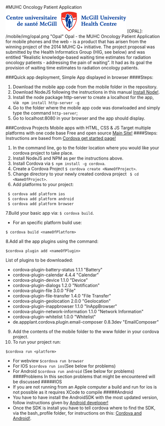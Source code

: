 #MUHC Oncology Patient Application
![MUHC](/mobile/img/muhc-logo-text.png)
[OPAL]: /mobile/img/opal.png "Opal"
Opal - the MUHC Oncology Patient Application for mobile phones and the web - is a product that has arisen from the winning project of the 2014 MUHC Q+ initiative. The project proposal was submitted by the Health Informatics Group (HIG, see below) and was entitled “Realistic knowledge-based waiting time estimates for radiation oncology patients - addressing the pain of waiting”. It had as its goal the provision of waiting time estimates to radiation oncology patients. 

###Quick app deployment, Simple App displayed in browser
####Steps:
1. Download the mobile app code from the mobile folder in the repository.
2. Download NodeJS following the instructions in this manual [Install Node!](https://nodejs.org/en/download/).
3. Install the node package http-server to create a localhost for the app, via ` npm install http-server -g`
4. Go to the folder where the mobile app code was donwloaded and simply type the command `http-server`;
5. Go to localhost:8080 in your browser and the app should display.

###Cordova Projects
Mobile apps with HTML, CSS & JS
Target multiple platforms with one code base
Free and open source
[Main Site!](https://cordova.apache.org/)
####Steps:
Instructions are based from [Cordova get started page!](https://cordova.apache.org/#getstarted)

1. In the command line, go to the folder location where you would like your cordova project to take place.
2. Install NodeJS and NPM as per the instructions above.
3. Install Cordova via `$ npm install -g cordova`.
4.  Create a Cordova Project `$ cordova create <NameOfProject>`.
5. Change directory to your newly created cordova project ` $ cd <NameOfProject>`.
6. Add platforms to your project:
```
 $ cordova add platform ios
 $ cordova add platform android
 $ cordova add platform browser
```
7.Build your basic app via: `$ cordova build`.
  * For an specific platform build use:
``` 
$ cordova build <nameOfPlatform>
```
8.Add all the app plugins using the command:
```
$cordova plugin add <nameOfPlugin>
```
List of plugins to be downloaded:
* cordova-plugin-battery-status 1.1.1 "Battery"
* cordova-plugin-calendar 4.4.4 "Calendar"
* cordova-plugin-device 1.1.0 "Device"
* cordova-plugin-dialogs 1.2.0 "Notification"
* cordova-plugin-file 3.0.0 "File"
* cordova-plugin-file-transfer 1.4.0 "File Transfer"
* cordova-plugin-geolocation 2.0.0 "Geolocation"
* cordova-plugin-inappbrowser 1.1.0 "InAppBrowser"
* cordova-plugin-network-information 1.1.0 "Network Information"
* cordova-plugin-whitelist 1.0.0 "Whitelist"
* de.appplant.cordova.plugin.email-composer 0.8.3dev "EmailComposer"
9. Add the contents of the mobile folder to the www folder in your cordova project.
10. To run your project run:
```
$cordova run <platform>
```
  * For webview `$cordova run browser`
  * For IOS `$cordova run ios`(See below for problems)
  * For Android `$cordova run android` (See below for problems)
####Problems
In this section problems that might be encountered will be discussed 
#####IOS
* If you are not running from an Apple computer a build and run for ios is not possible as it requires XCode to compile
#####Android
* You have to have install the AndroidSDK with the most updated version, follow instructions given by [Android developer!](http://developer.android.com/sdk/installing/index.html)
* Once the SDK is install you have to tell cordova where to find the SDK, via the bash_profile folder, for instructions on this:
[Cordova and Android!](https://cordova.apache.org/docs/en/2.5.0/guide/getting-started/android/). 



